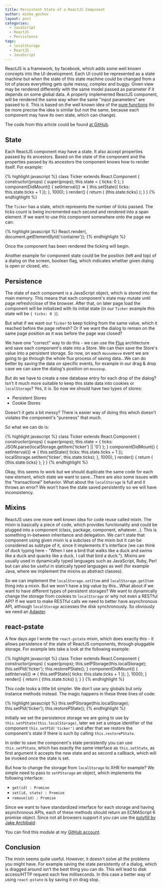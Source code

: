 ```yaml
---
title: Persistent State of a ReactJS Component
author: minko_gechev
layout: post
categories:
  - JavaScript
  - ReactJS
  - Persistence
tags:
  - localStorage
  - ReactJS
  - JavaScript
---
```


ReactJS is a framework, by facebook, which adds some well known concepts into the UI development. Each UI could be represented as a state machine but when the state of this state machine could be changed from a lot of places everything gets quite messy, complex and buggy. Given view may be rendered differently with the same model passed as parameter if it depends on some global data. A properly implemented ReactJS component, will be rendered the same way when the same "input parameters" are passed to it. This is based on the well known idea of the [pure functions](https://en.wikipedia.org/wiki/Pure_function) (to be more precise the idea is similar but not the same, because each component may have its own state, which can change).

The code from this article could be found [at GitHub](https://github.com/mgechev/react-pstate).

## State

Each ReactJS component may have a state. It also accept properties passed by its ancestors. Based on the state of the component and the properties passed by its ancestors the component knows how to render itself. For example:

{% highlight javascript %}
class Ticker extends React.Component {
  constructor(props) {
    super(props);
    this.state = {
      ticks: 0
    };
  }
  componentDidMount() {
    setInterval(() => {
      this.setState({
        ticks: this.state.ticks + 1
      });
    }, 1000);
  }
  render() {
    return (
      <span>{this.state.ticks}</span>
    );
  }
}
{% endhighlight %}

The `Ticker` has a state, which represents the number of ticks passed. The ticks count is being incremented each second and rendered into a span element.
If we want to use this component somewhere onto the page we can:

{% highlight javascript %}
React.render(<Ticker></Ticker>, document.getElementById('container'));
{% endhighlight %}

Once the component has been rendered the ticking will begin.

Another example for component state could be the position (left and top) of a dialog on the screen, boolean flag, which indicates whether given dialog is open or closed, etc.

## Persistence

The state of each component is a JavaScript object, which is stored into the main memory. This means that each component's state may mutate until page refresh/close of the browser. After that, on later page load the component will be initialized with its initial state (in our `Ticker` example this state will be `{ ticks: 0 }`).

But what if we want our `Ticker` to keep ticking from the same value, which it reached before the page refresh? Or if we want the dialog to remain on the same page position as it was before the page was closed?

We have one "correct" way to do this - we can use the [Flux](https://facebook.github.io/flux/docs/overview.html) architecture and save each component's state into a Store. We can then save the Store's value into a persistent storage. So now, on each `mousemove` event we are going to go through the whole flux process of saving data...We can do better by saving the data on specific events, for example in our drag & drop case we can save the dialog's position on `mouseup`.

But do we have to create a new database entry for each drop of the dialog? Isn't it much more suitable to keep this state data into cookies or `localStorage`? Yes, it is. So now we should have two types of stores:

- Persistent Stores
- Cookie Stores

Doesn't it gets a bit messy? There is easier way of doing this which doesn't violates the component's "pureness" that much.

So what we can do is:

{% highlight javascript %}
class Ticker extends React.Component {
  constructor(props) {
    super(props);
    this.state = {
      ticks: JSON.parse(localStorage.getItem('ticker') || '0')
    };
  }
  componentDidMount() {
    setInterval(() => {
      this.setState({
        ticks: this.state.ticks + 1
      });
      localStorage.setItem('ticker', this.state.ticks);
    }, 1000);
  }
  render() {
    return (
      <span>{this.state.ticks}</span>
    );
  }
}
{% endhighlight %}

Okay, this seems to work but we should duplicate the same code for each new element, which state we want to save...There are also some issues with the "transactional" behavior. What about the `localStorage` is full and it throws an error? We won't have the state saved persistently so we will have inconsistency.

## Mixins

ReactJS uses one more well known idea for code reuse called mixin. The mixin is basically a piece of code, which provides functionality and could be plugged into a component (class, package, component, whatever...). This is something in-between inheritance and delegation. We can't state that component using given mixin is a subclass of the mixin but it can be considered as subtype of it, since it implements it's interface (we can think of duck typing here - "When I see a bird that walks like a duck and swims like a duck and quacks like a duck, I call that bird a duck."). Mixins are usually used in dynamically typed languages such as JavaScript, Ruby, Perl but can also be useful in statically typed languages as well (for example Java, where we implement the mixins as abstract classes).

So we can implement the `localStorage.setItem` and `localStorage.getItem` thing into a mixin. But we won't have a big value by this...What about if we want to have different types of persistent storages? We want to dynamically change the storage from cookies to `localStorage` or why not even a RESTful API? If we want to make RESTful calls we need to better have asynchronous API, although `localStorage` accesses the disk synchronously. So obviously we need an [Adapter](https://en.wikipedia.org/wiki/Adapter_pattern).

## react-pstate

A few days ago I wrote the `react-pstate` mixin, which does exactly this - it allows persistence of the state of ReactJS components, through pluggable storage. For example lets take a look at the following example:

{% highlight javascript %}
class Ticker extends React.Component {
  constructor(props) {
    super(props);
    this.setPStorage(this.localStorage);
    this.setPId('ticker');
    this.restorePState();
  }
  componentDidMount() {
    setInterval(() => {
      this.setPState({
        ticks: this.state.ticks + 1
      });
    }, 1000);
  }
  render() {
    return (
      <span>{this.state.ticks}</span>
    );
  }
}
{% endhighlight %}

This code looks a little bit simpler. We don't use any globals but only instance methods instead. The magic happens in these three lines of code:

{% highlight javascript %}
this.setPStorage(this.localStorage);
this.setPId('ticker');
this.restorePState();
{% endhighlight %}

Initially we set the persistence storage we are going to use by `this.setPState(this.localStorage)`, later we set a unique identifier of the component `this.setPId('ticker')` and after that we restore the component's state if there is such by calling `this.restorePState`.

In order to save the component's state persistently you can use `this.setPState`, which has exactly the same interface as `this.setState`, as first argument it accepts the new state and as second a callback, which will be invoked once the state is set.

But how to change the storage from `localStorage` to XHR for example? We simple need to pass to `setPStorage` an object, which implements the following interface:

- `get(id) : Promise`
- `set(id, state) : Promise`
- `remove(id) : Promise`

Since we want to have standardized interface for each storage and having asynchronous APIs, each of these methods should return an ECMAScript 6 promise object. Since not all browsers support it you can use the [polyfill by Jake Archibald](https://github.com/jakearchibald/es6-promise).

You can find this module at my [GitHub account](https://github.com/mgechev/react-pstate).

## Conclusion

The mixin seems quite useful. However, it doesn't solve all the problems you might have. For example saving the state persistently of a dialog, which is dragged around isn't the best thing you can do. This will lead to disk access/HTTP request each few milliseconds. In this case a better way of using `react-pstate` is by saving it on drag stop.

